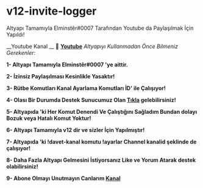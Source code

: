 # v12-invite-logger


Altyapı Tamamıyla Elminstêr#0007 Tarafından Youtube da Paylaşılmak İçin Yapıldı!


__Youtube Kanal __  🔗 **[Youtube](https://youtube.com/channel/UCOdhrwt2fvNDTxyUxC_yxqw)**
*Altyapıyı Kullanmadan Önce Bilmeniz Gerekenler:*

**1- Altyapı Tamamıyla Elminstêr#0007 'ye aittir.**

**2- İzinsiz Paylaşılması Kesinlikle Yasaktır!**

**3- Rütbe Komutları Kanal Ayarlama Komutları İD' ile Çalışıyor!**

**4- Olası Bir Durumda Destek Sunucumuz Olan [Tıkla](https://discord.gg/4CjSpF85ca) gelebilirsiniz!**

**5- Altyapıda 'ki Her Komut Denendi Ve Çalıştığını Sağladım Bundan dolayı Bozuk veya Hatalı Komut Yoktur!**

**6- Altyapı Tamamıyla v12 dir ve sizler İçin Yapılmıştır!**

**7- Altyapıda 'ki !davet-kanal komutu !ayarlar Channel kanalid şeklinde de çalışıyor!**

**8- Daha Fazla Altyapı Gelmesini İstiyorsanız Like ve Yorum Atarak destek olabilirsiniz!**

**9- Abone Olmayı Unutmayın Canlarım [Kanal](https://youtube.com/channel/UCOdhrwt2fvNDTxyUxC_yxqw)**


